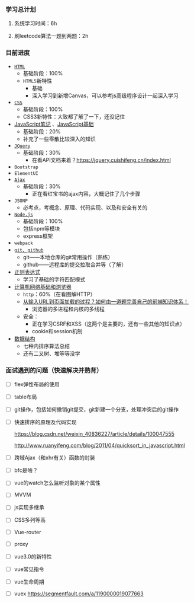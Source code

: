 ### 学习总计划

1. 系统学习时间：6h

3. 刷leetcode算法一题到两题：2h

### 目前进度

+ [`HTML`](./HTML5.md)
  + 基础阶段：100%
  + `HTML5`新特性
    + 基础
    + 深入学习到新增Canvas，可以参考js高级程序设计一起深入学习
+ [`CSS`](./CSS3.md)
  + 基础阶段：100%
  + CSS3新特性：大致都了解了一下，还没记住
+ [JavaScript笔记](./JavaScript/JavaScript笔记.md) 、[JavaScript基础](.\JavaScript\JavaScript基础.md) 
  + 基础阶段：20%
  + 补充了一些零散比较深入的知识
+ [`JQuery`](./JavaScript/JQuery.md)
  + 基础阶段：30%
    + 在看API文档来着？https://jquery.cuishifeng.cn/index.html
+ `Bootstrap`
+ `ElementUI`
+ [`Ajax`](./Ajax.md)
  + 基础阶段：30%
    + 正在看红宝书的ajax内容，大概记住了几个步骤
+ `JSONP`
  + 必考点，考概念、原理、代码实现、以及和安全有关的
+ [`Node.js`](./Nodejs.md)
  + 基础阶段：100%
  + 包括npm等模块
  + express框架
+ `webpack`
+ [`git`、`github`](./git.md)
  + git——本地仓库的git常用操作（熟练）
  + github——远程库的提交拉取合并等（了解）
+ [正则表达式](./正则表达式.md)
  + 学习了基础的字符匹配模式
+ [计算机网络基础和浏览器](./浏览器和计网.md)
  + `http`：60%（在看图解HTTP）
  + [从输入URL到页面加载的过程？如何由一道题完善自己的前端知识体系！](https://segmentfault.com/a/1190000013662126) 
    + 浏览器的多进程和内核的多线程
  + 安全：
    + 正在学习CSRF和XSS（这两个是主要的，还有一些其他的知识点）
    + cookie和session机制
+ [数据结构](./数据结构.md)
  + 七种内排序算法总结
  + 还有二叉树、堆等等没学



### 面试遇到的问题（快速解决并熟背）

- [ ] flex弹性布局的使用

- [ ] table布局

- [ ] git操作，包括如何撤销git提交，git新建一个分支，处理冲突后的git操作

- [ ] 快速排序的原理及代码实现 

  https://blog.csdn.net/weixin_40836227/article/details/100047555  

  http://www.ruanyifeng.com/blog/2011/04/quicksort_in_javascript.html

- [ ] 跨域Ajax（和xhr有关）函数的封装

- [ ] bfc是啥？

- [ ] vue的watch怎么监听对象的某个属性

- [ ] MVVM

- [ ] js实现多继承

- [ ] CSS多列等高

- [ ] Vue-router

- [ ] proxy

- [ ] vue3.0的新特性

- [ ] vue常见指令

- [ ] vue生命周期

- [ ] vuex https://segmentfault.com/a/1190000019077663 











